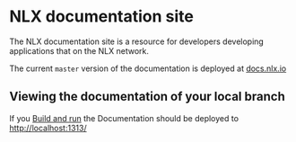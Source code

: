 # NLX documentation site
The NLX documentation site is a resource for developers developing applications that on the NLX network.

The current `master` version of the documentation is deployed at [docs.nlx.io](https://docs.nlx.io/)

## Viewing the documentation of your local branch

If you [Build and run](../README.md#build-and-run) the Documentation should be deployed to [http://localhost:1313/](http://localhost:1313/)
